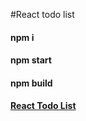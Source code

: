 #React todo list
#### npm i
#### npm start
#### npm build
#### [React Todo List](vingeb0.zzz.com.ua/react-todo-list-app)